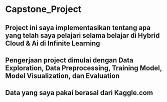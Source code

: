 # Capstone_Project
## Project ini saya implementasikan tentang apa yang telah saya pelajari selama belajar di Hybrid Cloud & Ai di Infinite Learning
## Pengerjaan project dimulai dengan Data Exploration, Data Preprocessing, Training Model, Model Visualization, dan Evaluation
## Data yang saya pakai berasal dari Kaggle.com
